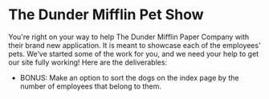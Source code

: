 # The Dunder Mifflin Pet Show


You're right on your way to help The Dunder Mifflin Paper Company with their brand new application. It is meant to 
showcase each of the employees' pets. We’ve started some of the work for you, and we need your help to get our site fully working! Here are the deliverables:

<!-- - Build out the associations for the models we've created. If you look into the `seeds.rb` file, you'll notice that we've put
in the desired models and expected associations to make our app work. **However**, you need to change the schema in order
for you to be able to run `rake db:seed`.  -->

<!-- -Every employee can only be connected to a single dog, and a dog can have many owners.
    - dog has many employees
    - employee belongs to dog (dog_id) -->

<!-- - For our index page for Dogs, a user should be able to click on a specific dog to go to the corresponding show page. -->

<!-- - The Dog show page should have their  -->
<!-- -name,  -->
<!-- -breed,  -->
<!-- -age and the  -->
<!-- -list of Dunder Mifflin Employees they are connected to -->

<!-- - For our index page for Employees, a user should be able to click on a specific Employee to go to their corresponding show page. -->

<!-- - The Employee show page should list all of their attributes (and as a bonus, try to get their picture to show up!) -->

<!-- - As a user, I should be able to create  -->
<!-- AND edit an Employee,  -->
<!-- and only be able to select 1 dog from a list of already existing dogs. -->

<!-- - No one at Dunder Mifflin can have the same alias and/or job title (Dwight made up that rule!) -->

- BONUS: Make an option to sort the dogs on the index page by the number of employees that belong to them.
